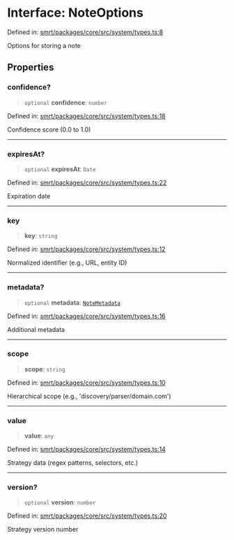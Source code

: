 # Interface: NoteOptions

Defined in: [smrt/packages/core/src/system/types.ts:8](https://github.com/happyvertical/smrt/blob/3e10e04571f8229dee5c87ee2f9b9b06c6c49f12/packages/core/src/system/types.ts#L8)

Options for storing a note

## Properties

### confidence?

> `optional` **confidence**: `number`

Defined in: [smrt/packages/core/src/system/types.ts:18](https://github.com/happyvertical/smrt/blob/3e10e04571f8229dee5c87ee2f9b9b06c6c49f12/packages/core/src/system/types.ts#L18)

Confidence score (0.0 to 1.0)

***

### expiresAt?

> `optional` **expiresAt**: `Date`

Defined in: [smrt/packages/core/src/system/types.ts:22](https://github.com/happyvertical/smrt/blob/3e10e04571f8229dee5c87ee2f9b9b06c6c49f12/packages/core/src/system/types.ts#L22)

Expiration date

***

### key

> **key**: `string`

Defined in: [smrt/packages/core/src/system/types.ts:12](https://github.com/happyvertical/smrt/blob/3e10e04571f8229dee5c87ee2f9b9b06c6c49f12/packages/core/src/system/types.ts#L12)

Normalized identifier (e.g., URL, entity ID)

***

### metadata?

> `optional` **metadata**: [`NoteMetadata`](NoteMetadata.md)

Defined in: [smrt/packages/core/src/system/types.ts:16](https://github.com/happyvertical/smrt/blob/3e10e04571f8229dee5c87ee2f9b9b06c6c49f12/packages/core/src/system/types.ts#L16)

Additional metadata

***

### scope

> **scope**: `string`

Defined in: [smrt/packages/core/src/system/types.ts:10](https://github.com/happyvertical/smrt/blob/3e10e04571f8229dee5c87ee2f9b9b06c6c49f12/packages/core/src/system/types.ts#L10)

Hierarchical scope (e.g., 'discovery/parser/domain.com')

***

### value

> **value**: `any`

Defined in: [smrt/packages/core/src/system/types.ts:14](https://github.com/happyvertical/smrt/blob/3e10e04571f8229dee5c87ee2f9b9b06c6c49f12/packages/core/src/system/types.ts#L14)

Strategy data (regex patterns, selectors, etc.)

***

### version?

> `optional` **version**: `number`

Defined in: [smrt/packages/core/src/system/types.ts:20](https://github.com/happyvertical/smrt/blob/3e10e04571f8229dee5c87ee2f9b9b06c6c49f12/packages/core/src/system/types.ts#L20)

Strategy version number
